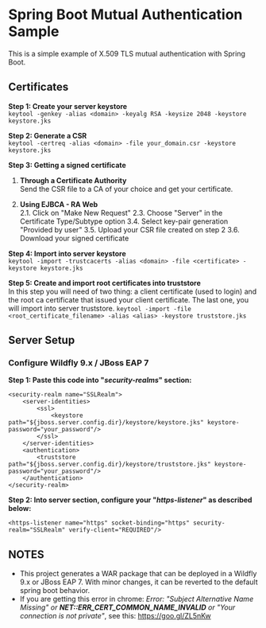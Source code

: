 # Spring Boot Mutual Authentication Sample
This is a simple example of X.509 TLS mutual authentication with Spring Boot.

## Certificates

**Step 1: Create your server keystore**\
`keytool -genkey -alias <domain> -keyalg RSA -keysize 2048 -keystore keystore.jks`

**Step 2: Generate a CSR**\
`keytool -certreq -alias <domain> -file your_domain.csr -keystore keystore.jks`

**Step 3: Getting a signed certificate**
1.	**Through a Certificate Authority**\
	Send the CSR file to a CA of your choice and get your certificate.

2. **Using EJBCA - RA Web**\
	2.1. Click on "Make New Request"
	2.3. Choose "Server" in the Certificate Type/Subtype option
	3.4. Select key-pair generation "Provided by user"
	3.5. Upload your CSR file created on step 2
	3.6. Download your signed certificate

**Step 4: Import into server keystore**\
`keytool -import -trustcacerts -alias <domain> -file <certificate> -keystore keystore.jks`

**Step 5: Create and import root certificates into truststore**\
In this step you will need of two thing: a client certificate (used to login) and the root ca certificate that issued your client certificate. The last one, you will import into server truststore.
`keytool -import -file <root_certificate_filename> -alias <alias> -keystore truststore.jks`

## Server Setup

### Configure Wildfly 9.x / JBoss EAP 7

**Step 1: Paste this code into "*security-realms*" section:**
```
<security-realm name="SSLRealm">
    <server-identities>
        <ssl>
            <keystore path="${jboss.server.config.dir}/keystore/keystore.jks" keystore-password="your_password"/>
        </ssl>
    </server-identities>
    <authentication>
        <truststore path="${jboss.server.config.dir}/keystore/truststore.jks" keystore-password="your_password"/>
    </authentication>
</security-realm>
```

**Step 2: Into server section, configure your "*https-listener*" as described below:**
```
<https-listener name="https" socket-binding="https" security-realm="SSLRealm" verify-client="REQUIRED"/>
```

## NOTES
- This project generates a WAR package that can be deployed in a Wildfly 9.x or JBoss EAP 7. With minor changes, it can be reverted to the default spring boot behavior.
- If you are getting this error in chrome: *Error: "Subject Alternative Name Missing" or **NET::ERR_CERT_COMMON_NAME_INVALID** or "Your connection is not private"*, see this: https://goo.gl/ZL5nKw
